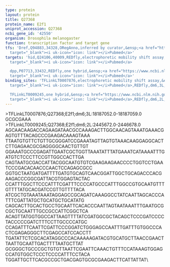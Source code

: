 ```yaml
---
type: protein
layout: protein
title: Q27368
protein_name: E2f1
uniprot_accession: Q27368
ncbi_gene_id: '42550'
organism: Drosophila melanogaster
function: transcription factor and target gene
tfs: 'Dref,Q94883,34328,ORegAnno,inferred by curator,&ensp;<a href="https://www.ncbi.nlm.nih.gov/pubmed/?term=9748283%5Buid%5D"
  target="_blank"><i uk-icon="icon: link"></i>Pubmed</a>'
targets: 'hid,Q24106,40009,REDfly,electrophoretic mobility shift assay,&ensp;<a href="https://www.ncbi.nlm.nih.gov/pubmed/?term=19100727%5Buid%5D"
  target="_blank"><i uk-icon="icon: link"></i>Pubmed</a>

  dpp,P07713,33432,REDfly,one hybrid,&ensp;<a href="https://www.ncbi.nlm.nih.gov/pubmed/?term=22037703%5Buid%5D"
  target="_blank"><i uk-icon="icon: link"></i>Pubmed</a>'
binding_sites: 'TFLinkLT0007876,electrophoretic mobility shift assay,&ensp;<a href="https://www.ncbi.nlm.nih.gov/pubmed/?term=19100727%5Buid%5D"
  target="_blank"><i uk-icon="icon: link"></i>Pubmed</a>,REDfly,dm6,3L,18187052,18187059,-

  TFLinkLT0009245,one hybrid,&ensp;<a href="https://www.ncbi.nlm.nih.gov/pubmed/?term=22037703%5Buid%5D"
  target="_blank"><i uk-icon="icon: link"></i>Pubmed</a>,REDfly,dm6,2L,2445672,2446678,-'
---
```

\>TFLinkLT0007876;Q27368;E2f1;dm6;3L:18187052.0-18187059.0\GCGCGAAA\\>TFLinkLT0009245;Q27368;E2f1;dm6;2L:2445672.0-2446678.0\AGCAACAAGACCAGAAGATAACGCCAAAGACTTGGCAACAGTAAATGAAACGAGTGTTTACAGCCCGAAGACAAAGTAAA\TTAATGTGTTCTGTTGCGGGATCCGAAATAGTTAGTGTAAACAAGGAGGCACTCTTGAGAACGCGAGGGGCAACTGTTGT\GGAAATGCCCGAGATTGAATCGCTGGTTAAATATTTATGAAATCATAAAATTTGATGTCTCCCTTCCGTTGGCCACTTGA\CAGTAATGCGACCATTACGGCAATGTGTCGAAGAAGAACCCCTGGTCCTGAATCCCGACACAACCCAACTCCAGAGCGCC\GGTGCTAATGATGATTTTGATGTGCAGTCAACGGATTGGCTGCAGACCCACGAAGACCCGGCGATTACGTGGAGTACTAC\CCATTTGGCTTCCCATTTCGATTTCCCCATGCCCATTTGGCCGTGCAATGTTTGTTTTATGCACGATCCGTTGTTTTACA\ATCGCTGTAAATAAATAGGAGCCGCAGATCAAAGGCCTATCAATTAGCACCCATTTCGATTATGCTGCATGCTGCATATG\CAGCACTTGCACTGCCTGCAATTCACACCCAATTAGTAATAAATTTGAATGCGCGCTGCAATTTGCCGCCATTCGGCTCA\ACAGTTATGGTGGCCATTAAGTTTTATCGATGGCGCTACAGCTCCCGATCCCCTACCCCCGATCTTTCCTTGCCCCATGC\CCAGATTTCAATTCGATTCCCGGATCTGGGAGCCAATTTGATTTGTGGCCCACTCGAGAGGGCTTCGAGCCATCCACCTT\TGATATTCTCGCACATAGGCCCACAAAAAGATACGTGCATGCTTAACCGAACTTAATTGCAATTGACTTTTAATGCTTAT\GCGGGCTGCCCGCTGTGTTAATTCGAATTCAAACTGTTTCCATAAAGTGGAGCCATGTGGCTCCCTCCCCATTTCCTACA\TGGATTGCTTCACGCCGCTGACGAGTGCGCGAAGACTTCATTATTAT\